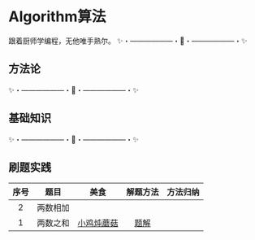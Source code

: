 # Algorithm算法
跟着厨师学编程，无他唯手熟尔。
✨・――――――・🌟・――――――・✨
## 方法论

✨・――――――・🌟・――――――・✨
## 基础知识

✨・――――――・🌟・――――――・✨
## 刷题实践
| 序号 | 题目     | 美食 | 解题方法 | 方法归纳 |
| :--: | -------- | ---- | :------: | :------: |
|  2   | 两数相加 |      |          |          |
|  1   | 两数之和 |  [小鸡炖蘑菇](https://leetcode.cn/problems/two-sum/description/) |   [题解](https://leetcode.cn/problems/two-sum/description/)       |          |

